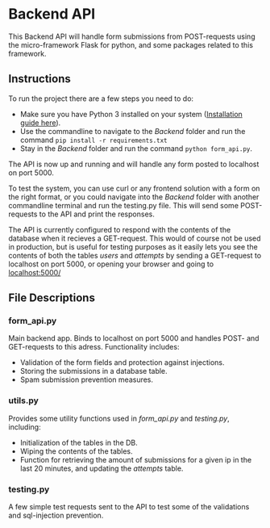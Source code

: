 # Backend API
This Backend API will handle form submissions from POST-requests using the micro-framework Flask for python, and some packages related to this framework.

## Instructions
To run the project there are a few steps you need to do:
* Make sure you have Python 3 installed on your system ([Installation guide here](https://realpython.com/installing-python/)).
* Use the commandline to navigate to the *Backend* folder and run the command `pip install -r requirements.txt`
* Stay in the *Backend* folder and run the command `python form_api.py`.

The API is now up and running and will handle any form posted to localhost on port 5000.

To test the system, you can use curl or any frontend solution with a form on the right format, or you could navigate into the *Backend* 
folder with another commandline terminal and run the testing.py file. This will send some POST-requests to the API and print the responses.

The API is currently configured to respond with the contents of the database when it recieves a GET-request. This would of course not be used in production, but is useful for testing purposes as it easily lets you see the contents of both the tables *users* and *attempts* by sending a GET-request to localhost on port 5000, or opening your browser and going to [localhost:5000/](http://localhost:5000/)

## File Descriptions

### form_api.py
Main backend app. Binds to localhost on port 5000 and handles POST- and GET-requests to this adress. Functionality includes:
* Validation of the form fields and protection against injections.
* Storing the submissions in a database table.
* Spam submission prevention measures.

### utils.py
Provides some utility functions used in *form_api.py* and *testing.py*, including:
* Initialization of the tables in the DB.
* Wiping the contents of the tables.
* Function for retrieving the amount of submissions for a given ip in the last 20 minutes, and updating the *attempts* table.

### testing.py
A few simple test requests sent to the API to test some of the validations and sql-injection prevention.
